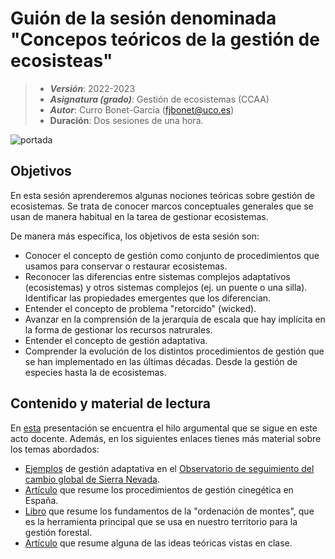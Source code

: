 # Guión de la sesión denominada "Concepos teóricos de la gestión de ecosisteas"


> + **_Versión_**: 2022-2023
> + **_Asignatura (grado)_**: Gestión de ecosistemas (CCAA)
> + **_Autor_**: Curro Bonet-García (fjbonet@uco.es)
> + **Duración**: Dos sesiones de una hora.

![portada](https://github.com/aprendiendo-cosas/T_gestion_ecosistemas_gesteco_ccaa/raw/main/imagenes/portada.jpg)



## Objetivos 

En esta sesión aprenderemos algunas nociones teóricas sobre gestión de ecosistemas. Se trata de conocer marcos conceptuales generales que se usan de manera habitual en la tarea de gestionar ecosistemas.

De manera más específica, los objetivos de esta sesión son:

 + Conocer el concepto de gestión como conjunto de procedimientos que usamos para conservar o restaurar ecosistemas.
 + Reconocer las diferencias entre sistemas complejos adaptativos (ecosistemas) y otros sistemas complejos (ej. un puente o una silla). Identificar las propiedades emergentes que los diferencian. 
 + Entender el concepto de problema "retorcido" (wicked).
 + Avanzar en la comprensión de la jerarquía de escala que hay implícita en la forma de gestionar los recursos natrurales.
 + Entender el concepto de gestión adaptativa.
 + Comprender la evolución de los distintos procedimientos de gestión que se han implementado en las últimas décadas. Desde la gestión de especies hasta la de ecosistemas.



 ## Contenido y material de lectura
En [esta](https://github.com/aprendiendo-cosas/T_gestion_ecosistemas_gesteco_ccaa/raw/main/presentacion/teoria_gestion_ecosistemas.pptx) presentación se encuentra el hilo argumental que se sigue en este acto docente. Además, en los siguientes enlaces tienes más material sobre los temas abordados:
+ [Ejemplos](https://github.com/aprendiendo-cosas/T_gestion_ecosistemas_gesteco_ccaa/raw/main/presentacion/esquemas_gestion_adaptativa.pdf) de gestión adaptativa en el [Observatorio de seguimiento del cambio global de Sierra Nevada](https://obsnev.es/).
+ [Artículo](https://github.com/aprendiendo-cosas/T_gestion_ecosistemas_gesteco_ccaa/raw/main/bibliografia/gestion_caza.pdf) que resume los procedimientos de gestión cinegética en España.
+ [Libro](https://github.com/aprendiendo-cosas/T_gestion_ecosistemas_gesteco_ccaa/raw/main/bibliografia/manual_ordenacion_europarc.pdf) que resume los fundamentos de la "ordenación de montes", que es la herramienta principal que se usa en nuestro territorio para la gestión forestal.
+ [Artículo](https://github.com/aprendiendo-cosas/T_gestion_ecosistemas_gesteco_ccaa/raw/main/bibliografia/Keiter-1998-Ecological_Applications.pdf) que resume alguna de las ideas teóricas vistas en clase. 



